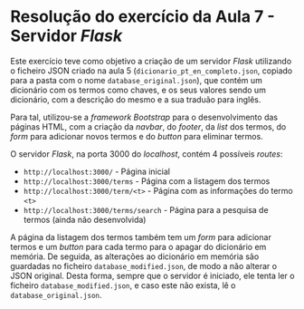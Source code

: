 # Resolução do exercício da Aula 7 - Servidor *Flask*

Este exercício teve como objetivo a criação de um servidor *Flask* utilizando o ficheiro JSON criado na aula 5 (`dicionario_pt_en_completo.json`, copiado para a pasta com o nome `database_original.json`), que contém um dicionário com os termos como chaves, e os seus valores sendo um dicionário, com a descrição do mesmo e a sua traduão para inglês.

Para tal, utilizou-se a *framework Bootstrap* para o desenvolvimento das páginas HTML, com a criação da *navbar*, do *footer*, da *list* dos termos, do *form* para adicionar novos termos e do *button* para eliminar termos.

O servidor *Flask*, na porta 3000 do *localhost*, contém 4 possíveis *routes*:
- `http://localhost:3000/` - Página inicial
- `http://localhost:3000/terms` - Página com a listagem dos termos
- `http://localhost:3000/term/<t>` - Página com as informações do termo `<t>`
- `http://localhost:3000/terms/search` - Página para a pesquisa de termos (ainda não desenvolvida)

A página da listagem dos termos também tem um *form* para adicionar termos e um *button* para cada termo para o apagar do dicionário em memória. De seguida, as alterações ao dicionário em memória são guardadas no ficheiro `database_modified.json`, de modo a não alterar o JSON original. Desta forma, sempre que o servidor é iniciado, ele tenta ler o ficheiro `database_modified.json`, e caso este não exista, lê o `database_original.json`.